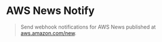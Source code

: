 # AWS News Notify

>Send webhook notifications for AWS News published at [aws.amazon.com/new][awsnews].

[awsnews]:https://aws.amazon.com/new
